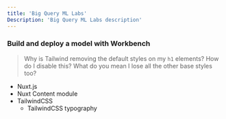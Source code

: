 ```yaml
---
title: 'Big Query ML Labs'
Description: 'Big Query ML Labs description'
---
```


### Build and deploy a model with Workbench


> Why is Tailwind removing the default styles on my `h1` elements? How do I disable this? What do you mean I lose all the other base styles too?


- Nuxt.js
- Nuxt Content module
- TailwindCSS
  - TailwindCSS typography